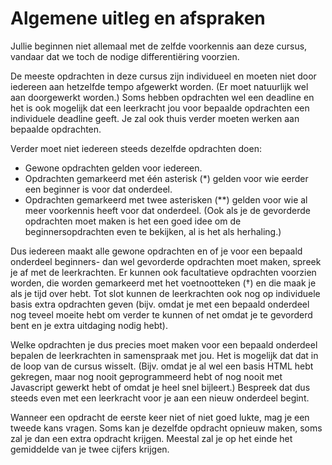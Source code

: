 # Algemene uitleg en afspraken

Jullie beginnen niet allemaal met de zelfde voorkennis aan deze cursus, vandaar dat we toch de nodige differentiëring voorzien.

De meeste opdrachten in deze cursus zijn individueel en moeten niet door iedereen aan hetzelfde tempo afgewerkt worden. (Er moet natuurlijk wel aan doorgewerkt worden.) Soms hebben opdrachten wel een deadline en het is ook mogelijk dat een leerkracht jou voor bepaalde opdrachten een individuele deadline geeft. Je zal ook thuis verder moeten werken aan bepaalde opdrachten.

Verder moet niet iedereen steeds dezelfde opdrachten doen:

- Gewone opdrachten gelden voor iedereen.
- Opdrachten gemarkeerd met één asterisk (\*) gelden voor wie eerder een beginner is voor dat onderdeel.
- Opdrachten gemarkeerd met twee asterisken (\*\*) gelden voor wie al meer voorkennis heeft voor dat onderdeel. (Ook als je de gevorderde opdrachten moet maken is het een goed idee om de beginnersopdrachten even te bekijken, al is het als herhaling.)

Dus iedereen maakt alle gewone opdrachten en of je voor een bepaald onderdeel beginners- dan wel gevorderde opdrachten moet maken, spreek je af met de leerkrachten. Er kunnen ook facultatieve opdrachten voorzien worden, die worden gemarkeerd met het voetnootteken (†) en die maak je als je tijd over hebt. Tot slot kunnen de leerkrachten ook nog op individuele basis extra opdrachten geven (bijv. omdat je met een bepaald onderdeel nog teveel moeite hebt om verder te kunnen of net omdat je te gevorderd bent en je extra uitdaging nodig hebt).

Welke opdrachten je dus precies moet maken voor een bepaald onderdeel bepalen de leerkrachten in samenspraak met jou. Het is mogelijk dat dat in de loop van de cursus wisselt. (Bijv. omdat je al wel een basis HTML hebt gekregen, maar nog nooit geprogrammeerd hebt of nog nooit met Javascript gewerkt hebt of omdat je heel snel bijleert.) Bespreek dat dus steeds even met een leerkracht voor je aan een nieuw onderdeel begint.

Wanneer een opdracht de eerste keer niet of niet goed lukte, mag je een tweede kans vragen. Soms kan je dezelfde opdracht opnieuw maken, soms zal je dan een extra opdracht krijgen. Meestal zal je op het einde het gemiddelde van je twee cijfers krijgen.
